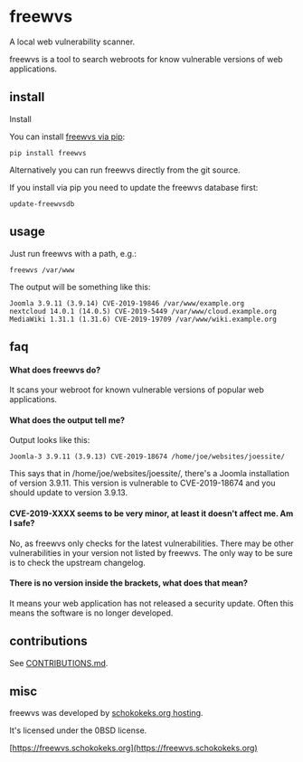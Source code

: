 # freewvs

A local web vulnerability scanner.

freewvs is a tool to search webroots for know vulnerable versions of web applications.

## install

Install

You can install [freewvs via pip](https://pypi.org/project/freewvs/):

```
pip install freewvs
```

Alternatively you can run freewvs directly from the git source.

If you install via pip you need to update the freewvs database first:

```
update-freewvsdb
```

## usage

Just run freewvs with a path, e.g.:

```
freewvs /var/www
```

The output will be something like this:

```
Joomla 3.9.11 (3.9.14) CVE-2019-19846 /var/www/example.org
nextcloud 14.0.1 (14.0.5) CVE-2019-5449 /var/www/cloud.example.org
MediaWiki 1.31.1 (1.31.6) CVE-2019-19709 /var/www/wiki.example.org
```

## faq

#### What does freewvs do?

It scans your webroot for known vulnerable versions of popular web applications.

#### What does the output tell me?

Output looks like this:

```
Joomla-3 3.9.11 (3.9.13) CVE-2019-18674 /home/joe/websites/joessite/
```

This says that in /home/joe/websites/joessite/, there's a Joomla installation of version 3.9.11. This version is
vulnerable to CVE-2019-18674 and you should update to version 3.9.13.

#### CVE-2019-XXXX seems to be very minor, at least it doesn't affect me. Am I safe?

No, as freewvs only checks for the latest vulnerabilities. There may be other vulnerabilities in your version not listed by freewvs. The only way to be sure is to check the upstream changelog.

#### There is no version inside the brackets, what does that mean?

It means your web application has not released a security update. Often this means the software is no longer developed.

## contributions

See [CONTRIBUTIONS.md](CONTRIBUTIONS.md).

## misc

freewvs was developed by [schokokeks.org hosting](https://schokokeks.org/).

It's licensed under the 0BSD license.

[https://freewvs.schokokeks.org](https://freewvs.schokokeks.org)
